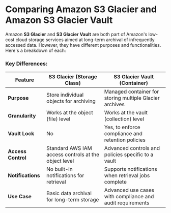 # Comparing Amazon S3 Glacier and Amazon S3 Glacier Vault

Amazon **S3 Glacier** and **S3 Glacier Vault** are both part of Amazon's low-cost cloud storage services aimed at long-term archival of infrequently accessed data. However, they have different purposes and functionalities. Here's a breakdown of each:

### Key Differences:

| Feature               | **S3 Glacier** (Storage Class)                           | **S3 Glacier Vault** (Container)                              |
|-----------------------|----------------------------------------------------------|--------------------------------------------------------------|
| **Purpose**            | Store individual objects for archiving                   | Managed container for storing multiple Glacier archives       |
| **Granularity**        | Works at the object (file) level                         | Works at the vault (collection) level                         |
| **Vault Lock**         | No                                                       | Yes, to enforce compliance and retention policies             |
| **Access Control**     | Standard AWS IAM access controls at the object level     | Advanced controls and policies specific to a vault            |
| **Notifications**      | No built-in notifications for retrieval                  | Supports notifications when retrieval jobs complete           |
| **Use Case**           | Basic data archival for long-term storage                | Advanced use cases with compliance and audit requirements      |


